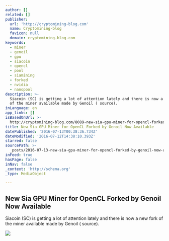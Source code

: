 ```yaml
---
author: []
related: []
publisher:
  url: 'http://cryptomining-blog.com'
  name: Cryptomining-blog
  favicon: null
  domain: cryptomining-blog.com
keywords:
  - miner
  - genoil
  - gpu
  - siacoin
  - opencl
  - pool
  - siamining
  - forked
  - nvidia
  - nanopool
description: >-
  Siacoin (SC) is getting a lot of attention lately and there is now a new fork
  of the miner available made by Genoil ( source).
inLanguage: en
app_links: []
isBasedOnUrl: >-
  http://cryptomining-blog.com/8089-new-sia-gpu-miner-for-opencl-forked-by-genoil-now-available/
title: New Sia GPU Miner for OpenCL Forked by Genoil Now Available
datePublished: '2016-07-13T00:38:36.734Z'
dateModified: '2016-07-12T14:38:10.393Z'
starred: false
sourcePath: >-
  _posts/2016-07-13-new-sia-gpu-miner-for-opencl-forked-by-genoil-now-available.md
inFeed: true
hasPage: false
inNav: false
_context: 'http://schema.org'
_type: MediaObject

---
```

<article style=""><h1>New Sia GPU Miner for OpenCL Forked by Genoil Now Available</h1><p>Siacoin (SC) is getting a lot of attention lately and there is now a new fork of the miner available made by Genoil ( source).</p><img src="http://cryptomining-blog.com/wp-content/uploads/2016/07/sia-gpu-miner-genoil-580x293.jpg" /></article>